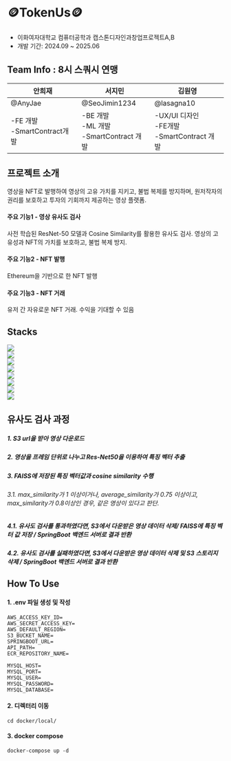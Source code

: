 # 🪙TokenUs🪙
- 이화여자대학교 컴퓨터공학과 캡스톤디자인과창업프로젝트A,B
- 개발 기간: 2024.09 ~ 2025.06

## Team Info : 8시 스쿼시 연맹
| 안희재 | 서지민 | 김원영 |
| --- | --- | --- |
| @AnyJae | @SeoJimin1234    | @lasagna10 |
| -FE 개발<br>-SmartContract개발 | -BE 개발<br>-ML 개발<br>-SmartContract 개발| -UX/UI 디자인<br>-FE개발<br>-SmartContract 개발 |


## 프로젝트 소개
 영상을 NFT로 발행하여 영상의 고유 가치를 지키고, 불법 복제를 방지하며, 원저작자의 권리를 보호하고 투자의 기회까지 제공하는 영상 플랫폼.
#### 주요 기능1 - 영상 유사도 검사
사전 학습된 ResNet-50 모델과 Cosine Similarity를 활용한 유사도 검사. 영상의 고유성과 NFT의 가치를 보호하고, 불법 복제 방지.
#### 주요 기능2 - NFT 발행
Ethereum을 기반으로 한 NFT 발행
#### 주요 기능3 - NFT 거래
유저 간 자유로운 NFT 거래. 수익을 기대할 수 있음
## Stacks
<img src="https://img.shields.io/badge/flask-000000?style=for-the-badge&logo=flask&logoColor=white"><br>
<img src="https://img.shields.io/badge/pytorch-EE4C2C?style=for-the-badge&logo=pytorch&logoColor=white"><br>
<img src="https://img.shields.io/badge/python-3776AB?style=for-the-badge&logo=python&logoColor=white"><br>
<img src="https://img.shields.io/badge/docker-2496ED?style=for-the-badge&logo=docker&logoColor=white"><br>
<img src="https://img.shields.io/badge/amazons3-569A31?style=for-the-badge&logo=amazons3&logoColor=white"><br>
<img src="https://img.shields.io/badge/amazonec2-FF9900?style=for-the-badge&logo=amazonec2&logoColor=white"><br>
<img src="https://img.shields.io/badge/opencv-5C3EE8?style=for-the-badge&logo=opencv&logoColor=white"><br>
<img src="https://img.shields.io/badge/FAISS-000000?style=for-the-badge&logo=&logoColor=white"><br>
## 유사도 검사 과정
##### 1. S3 url을 받아 영상 다운로드
##### 2. 영상을 프레임 단위로 나누고 Res-Net50을 이용하여 특징 벡터 추출
##### 3. FAISS에 저장된 특징 벡터값과 cosine similarity 수행
###### 3.1. max_similarity가 1 이상이거나, average_similarity가 0.75 이상이고, max_similarity가 0.8이상인 경우, 같은 영상이 있다고 판단.
##### 4.1. 유사도 검사를 통과하였다면, S3에서 다운받은 영상 데이터 삭제/ FAISS에 특징 벡터 값 저장 / SpringBoot 백엔드 서버로 결과 반환
##### 4.2. 유사도 검사를 실패하였다면, S3에서 다운받은 영상 데이터 삭제 및 S3 스토리지 삭제 / SpringBoot 백엔드 서버로 결과 반환

## How To Use
#### 1. .env 파일 생성 및 작성

```
AWS_ACCESS_KEY_ID=
AWS_SECRET_ACCESS_KEY=
AWS_DEFAULT_REGION=
S3_BUCKET_NAME=
SPRINGBOOT_URL=
API_PATH=
ECR_REPOSITORY_NAME=

MYSQL_HOST=
MYSQL_PORT=
MYSQL_USER=
MYSQL_PASSWORD=
MYSQL_DATABASE=
```
#### 2. 디렉터리 이동
```
cd docker/local/
```

#### 3. docker compose
```
docker-compose up -d
```
